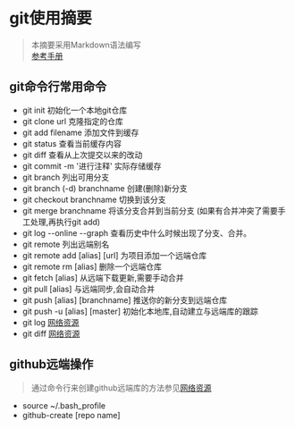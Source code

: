 # git使用摘要
>本摘要采用Markdown语法编写   
>[参考手册](http://gitref.org/zh/remotes/#fetch)

## git命令行常用命令
- git init 初始化一个本地git仓库
- git clone url 克隆指定的仓库
- git add filename 添加文件到缓存
- git status 查看当前缓存内容
- git diff 查看从上次提交以来的改动
- git commit -m '进行注释' 实际存储缓存
- git branch 列出可用分支
- git branch (-d) branchname 创建(删除)新分支
- git checkout branchname 切换到该分支
- git merge branchname 将该分支合并到当前分支 (如果有合并冲突了需要手工处理,再执行git add)
- git log --online --graph 查看历史中什么时候出现了分支、合并。
- git remote 列出远端别名
- git remote add [alias] [url] 为项目添加一个远端仓库
- git remote rm [alias] 删除一个远端仓库
- git fetch [alias] 从远端下载更新,需要手动合并
- git pull [alias] 与远端同步,会自动合并
- git push [alias] [branchname] 推送你的新分支到远端仓库
- git push -u [alias] [master] 初始化本地库,自动建立与远端库的跟踪
- git log [网络资源](http://gitref.org/zh/inspect/#log)
- git diff [网络资源](http://gitref.org/zh/inspect/#log)

## github远端操作
>通过命令行来创建github远端库的方法参见[网络资源](https://my.oschina.net/eduOSS/blog/287824)

- source ~/.bash_profile
- github-create [repo name]
